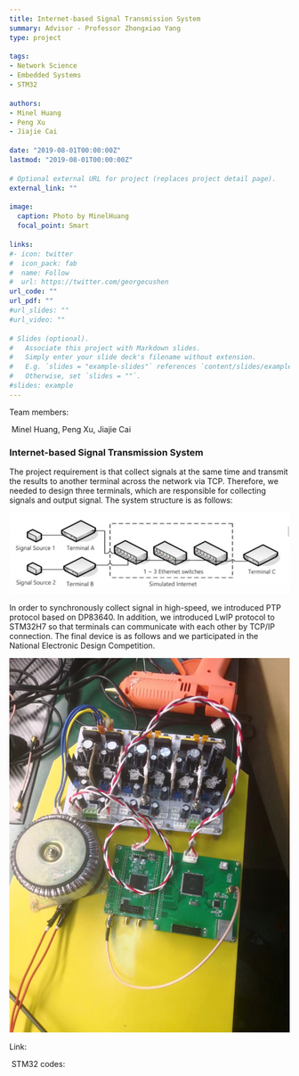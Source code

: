```yaml
---
title: Internet-based Signal Transmission System
summary: Advisor - Professor Zhongxiao Yang
type: project

tags: 
- Network Science
- Embedded Systems
- STM32

authors:
- Minel Huang
- Peng Xu
- Jiajie Cai

date: "2019-08-01T00:00:00Z"
lastmod: "2019-08-01T00:00:00Z"

# Optional external URL for project (replaces project detail page).
external_link: ""

image:
  caption: Photo by MinelHuang
  focal_point: Smart

links:
#- icon: twitter
#  icon_pack: fab
#  name: Follow
#  url: https://twitter.com/georgecushen
url_code: ""
url_pdf: ""
#url_slides: ""
#url_video: ""

# Slides (optional).
#   Associate this project with Markdown slides.
#   Simply enter your slide deck's filename without extension.
#   E.g. `slides = "example-slides"` references `content/slides/example-slides.md`.
#   Otherwise, set `slides = ""`.
#slides: example
---
```


Team members:

​		Minel Huang, Peng Xu, Jiajie Cai

### Internet-based Signal Transmission System

The project requirement is that collect signals at the same time and transmit the results to another terminal across the network via TCP. Therefore, we needed to design three terminals, which are responsible for collecting signals and output signal. The system structure is as follows:



![](./01.png)

In order to synchronously collect signal in high-speed, we introduced PTP protocol based on DP83640. In addition, we introduced LwIP protocol to STM32H7 so that terminals can communicate with each other by TCP/IP connection. The final device is as follows and we participated in the National Electronic Design Competition.

![](./02.jpeg)

Link:

​		STM32 codes: